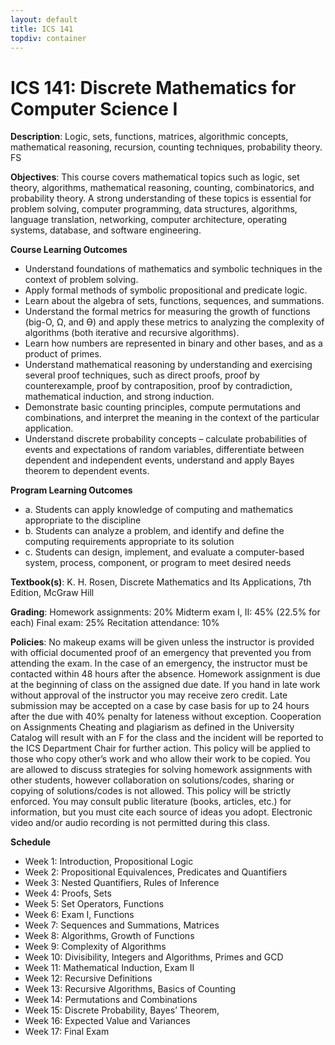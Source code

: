 ```yaml
---
layout: default
title: ICS 141
topdiv: container
---
```


# ICS 141: Discrete Mathematics for Computer Science I



**Description**: Logic, sets, functions, matrices, algorithmic concepts, mathematical reasoning, recursion, counting techniques, probability theory. FS

**Objectives**: This course covers mathematical topics such as logic, set theory, algorithms, mathematical reasoning, counting, combinatorics, and probability theory. A strong understanding of these topics is essential for problem solving, computer programming, data structures, algorithms, language translation, networking, computer architecture, operating systems, database, and software engineering.

**Course Learning Outcomes**

* Understand foundations of mathematics and symbolic techniques in the context of problem solving.
* Apply formal methods of symbolic propositional and predicate logic.
* Learn about the algebra of sets, functions, sequences, and summations.
* Understand the formal metrics for measuring the growth of functions (big-O, Ω, and Ө) and apply these metrics to analyzing the complexity of algorithms (both iterative and recursive algorithms).
* Learn how numbers are represented in binary and other bases, and as a product of primes.
* Understand mathematical reasoning by understanding and exercising several proof techniques, such as direct proofs, proof by counterexample, proof by contraposition, proof by contradiction, mathematical induction, and strong induction.
* Demonstrate basic counting principles, compute permutations and combinations, and interpret the meaning in the context of the particular application.
* Understand discrete probability concepts – calculate probabilities of events and expectations of random variables, differentiate between dependent and independent events, understand and apply Bayes theorem to dependent events.

**Program Learning Outcomes**

* a. Students can apply knowledge of computing and mathematics appropriate to the discipline
* b. Students can analyze a problem, and identify and define the computing requirements appropriate to its solution
* c. Students can design, implement, and evaluate a computer-based system, process, component, or program to meet desired needs


**Textbook(s)**: K. H. Rosen, Discrete Mathematics and Its Applications, 7th Edition, McGraw Hill

**Grading**: Homework assignments: 20% 
Midterm exam I, II: 45% (22.5% for each)
Final exam: 25%
Recitation attendance: 10%

**Policies**: No makeup exams will be given unless the instructor is provided with official documented proof of an emergency that prevented you from attending the exam. In the case of an emergency, the instructor must be contacted within 48 hours after the absence.
Homework assignment is due at the beginning of class on the assigned due date. If you hand in late work without approval of the instructor you may receive zero credit. Late submission may be accepted on a case by case basis for up to 24 hours after the due with 40% penalty for lateness without exception.
Cooperation on Assignments
Cheating and plagiarism as defined in the University Catalog will result with an F for the class and the incident will be reported to the ICS Department Chair for further action. This policy will be applied to those who copy other’s work and who allow their work to be copied.
You are allowed to discuss strategies for solving homework assignments with other students, however collaboration on solutions/codes, sharing or copying of solutions/codes is not allowed. This policy will be strictly enforced.
You may consult public literature (books, articles, etc.) for information, but you must cite each source of ideas you adopt.
Electronic video and/or audio recording is not permitted during this class.

**Schedule**

* Week 1: Introduction, Propositional Logic
* Week 2: Propositional Equivalences, Predicates and Quantifiers
* Week 3: Nested Quantifiers, Rules of Inference
* Week 4: Proofs, Sets 
* Week 5: Set Operators, Functions
* Week 6: Exam I, Functions
* Week 7: Sequences and Summations, Matrices
* Week 8: Algorithms, Growth of Functions
* Week 9: Complexity of Algorithms 
* Week 10: Divisibility, Integers and Algorithms, Primes and GCD
* Week 11: Mathematical Induction, Exam II
* Week 12: Recursive Definitions
* Week 13: Recursive Algorithms, Basics of Counting
* Week 14: Permutations and Combinations
* Week 15: Discrete Probability, Bayes’ Theorem,
* Week 16: Expected Value and Variances
* Week 17: Final Exam
